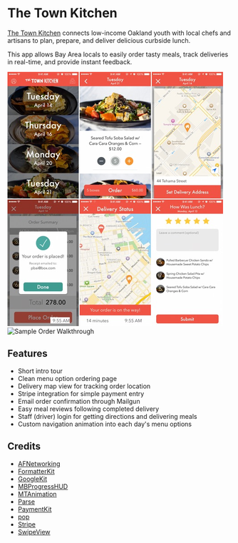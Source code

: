 # The Town Kitchen

[The Town Kitchen](http://www.thetownkitchen.com) connects low-income Oakland youth with local chefs and artisans to plan, prepare, and deliver delicious curbside lunch.

This app allows Bay Area locals to easily order tasty meals, track deliveries in real-time, and provide instant feedback.

[![Image Gallery](./media/gallery.jpg)](http://www.thetownkitchen.com)
![Sample Order Walkthrough](./media/fast-order-01.gif)

## Features
* Short intro tour
* Clean menu option ordering page
* Delivery map view for tracking order location
* Stripe integration for simple payment entry
* Email order confirmation through Mailgun
* Easy meal reviews following completed delivery
* Staff (driver) login for getting directions and delivering meals
* Custom navigation animation into each day's menu options

## Credits

* [AFNetworking](https://github.com/AFNetworking/AFNetworking)
* [FormatterKit](https://github.com/mattt/FormatterKit)
* [GoogleKit](https://github.com/maxsokolov/GoogleKit)
* [MBProgressHUD](https://github.com/jdg/MBProgressHUD)
* [MTAnimation](https://github.com/mysterioustrousers/MTAnimation)
* [Parse](https://parse.com/downloads/ios/parse-library/latest)
* [PaymentKit](https://github.com/stripe/PaymentKit)
* [pop](https://github.com/facebook/pop)
* [Stripe](https://github.com/stripe/stripe-ios)
* [SwipeView](https://github.com/nicklockwood/SwipeView)





